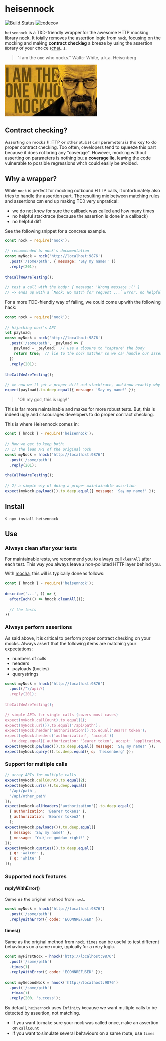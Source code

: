 # heisennock

[![Build Status](https://travis-ci.org/sabiwara/heisennock.svg?branch=master)](https://travis-ci.org/sabiwara/heisennock)
[![codecov](https://codecov.io/gh/sabiwara/heisennock/branch/master/graph/badge.svg)](https://codecov.io/gh/sabiwara/heisennock)

`heisennock` is a TDD-friendly wrapper for the awesome HTTP mocking library [nock](https://github.com/node-nock/nock).
It totally removes the assertion logic from `nock`, focusing on the mocking and making **contract checking** a breeze by using the assertion library of your choice ([chai](http://chaijs.com/)...).

> "I am the one who nocks." Walter White, a.k.a. Heisenberg

![I am the one who knocks](./heisenberg.jpg)

## Contract checking?

Asserting on mocks (HTTP or other stubs) call parameters is the key to do proper contract checking.
Too often, developers tend to squeeze this part because it does not bring any "coverage".
However, mocking without asserting on parameters is nothing but a **coverage lie**,
leaving the code vulnerable to possible regressions whch could easily be avoided.

## Why a wrapper?

While `nock` is perfect for mocking outbound HTTP calls, it unfortunately also tries to handle the assertion part.
The resulting mix between matching rules and assertions can end up making TDD very unpratical:
- we do not know for sure the callback was called and how many times
- no helpful stacktrace (because the assertion is done in a callback)
- no helpful diff

See the following snippet for a concrete example.

```javascript
const nock = require('nock');

// recommended by nock's documentation
const myNock = nock('http://localhost:9876')
  .post('/some/path', { message: 'Say my name!' })
  .reply(201);

theCallWeAreTesting();

// test a call with the body: { message: 'Wrong message :(' }
// => ends up with a `Nock: No match for request ...` Error, no helpful stacktrace
```

For a more TDD-friendly way of failing, we could come up with the following hack:

```javascript
const nock = require('nock');

// hijacking nock's API
let payload;
const myNock = nock('http://localhost:9876')
  .post('/some/path', _payload => {
    payload = _payload;  // use a closure to "capture" the body
    return true;  // lie to the nock matcher so we can handle our assertion later
  })
  .reply(201);

theCallWeAreTesting();

// => now we'll get a proper diff and stacktrace, and know exactly why we failed
expect(payload).to.deep.equal({ message: 'Say my name!' });
```

> "Oh my god, this is ugly!"

This is far more maintainable and makes for more robust tests.
But, this is indeed ugly and discourages developers to do proper contract checking.

This is where Heisennock comes in:

```javascript
const { hnock } = require('heisennock');

// Now we get to keep both:
// 1) the lean API of the original nock
const myNock = hnock('http://localhost:9876')
  .post('/some/path')
  .reply(201);

theCallWeAreTesting();

// 2) a simple way of doing a proper maintainable assertion
expect(myNock.payload()).to.deep.equal({ message: 'Say my name!' });
```

## Install

```sh
$ npm install heisennock
```

## Use

### Always clean after your tests

For maintainable tests, we recommend you to always call `cleanAll` after each test.
This way you always leave a non-polluted HTTP layer behind you.

With [mocha](http://mochajs.org/), this will is typically done as follows:

```javascript
const { hnock } = require('heisennock');

describe('...', () => {
  afterEach(() => hnock.cleanAll());

  // the tests
})
```

### Always perform assertions

As said above, it is critical to perform proper contract checking on your mocks.
Always assert that the following items are matching your expectations:
- numbers of calls
- headers
- payloads (bodies)
- querystrings

```javascript
const myNock = hnock('http://localhost:9876')
  .post(/^\/api//)
  .reply(201);

theCallWeAreTesting();

// simple APIs for single calls (covers most cases)
expect(myNock.callCount).to.equal(1);
expect(myNock.url()).to.equal('/api/path');
expect(myNock.header('authorization')).to.equal('Bearer token');
expect(myNock.headers('authorization', 'accept'))
  .to.deep.equal({ authorization: 'Bearer token', accept: 'application/json' });
expect(myNock.payload()).to.deep.equal({ message: 'Say my name!' });
expect(myNock.query()).to.deep.equal({ q: 'heisenberg' });
```

### Support for multiple calls

```javascript
// array APIs for multiple calls
expect(myNock.callCount).to.equal(2);
expect(myNock.urls()).to.deep.equal([
  '/api/path',
  '/api/other_path'
]);
expect(myNock.allHeaders('authorization')).to.deep.equal([
  { authorization: 'Bearer token1' },
  { authorization: 'Bearer token2' }
  );
expect(myNock.payloads()).to.deep.equal([
  { message: 'Say my name!' },
  { message: 'You\'re goddam right!' }
]);
expect(myNock.queries()).to.deep.equal([
  { q: 'walter' },
  { q: 'white' }
]);
```

### Supported nock features

#### replyWithError()

Same as the original method from `nock`.

```javascript
const myNock = hnock('http://localhost:9876')
  .post('/some/path')
  .replyWithError({ code: 'ECONNREFUSED' });
```

#### times()

Same as the original method from `nock`.
`times` can be useful to test different behaviours on a same route, typically for a retry logic.

```javascript
const myFirstNock = hnock('http://localhost:9876')
  .post('/some/path')
  .times(1)
  .replyWithError({ code: 'ECONNREFUSED' });

const mySecondNock = hnock('http://localhost:9876')
  .post('/some/path')
  .times(1)
  .reply(200, 'success');
```

By default, `heisennock` uses `Infinity` because we want multiple calls to be detected by assertion, not matching.
- If you want to make sure your nock was called once, make an assertion on `callCount`
- If you want to simulate several behaviours on a same route, use `times`
